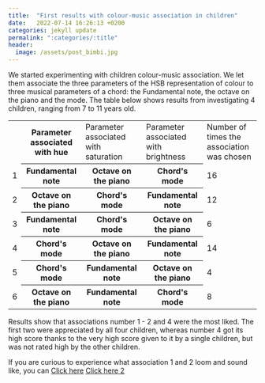 ```yaml
---
title:  "First results with colour-music association in children"
date:   2022-07-14 16:26:13 +0200
categories: jekyll update
permalink: ":categories/:title"
header:
  image: /assets/post_bimbi.jpg
---
```

We started experimenting with children colour-music association. We let them associate the three parameters of the HSB representation of colour to three musical parameters of a chord: the Fundamental note, the octave on the piano and the mode.
The table below shows results from investigating 4 children, ranging from 7 to 11 years old.

<table>
  <tr>
    <td> </td>
    <th>Parameter associated with hue</th>
    <td>Parameter associated with saturation</td>
    <td>Parameter associated with brightness</td>
    <td>Number of times the association was chosen</td>
  </tr>
  <tr>
    <td>1</td>
    <th>Fundamental note</th>
    <th>Octave on the piano</th>
    <th>Chord's mode</th>
    <td>16</td>
  </tr>
  <tr>
    <td>2</td>
    <th>Octave on the piano</th>
    <th>Chord's mode</th>
    <th>Fundamental note</th>
    <td>12</td>
  </tr>
  <tr>
    <td>3</td>
    <th>Fundamental note</th>
    <th>Chord's mode</th>
    <th>Octave on the piano</th>
    <td>6</td>
  </tr>
  <tr>
    <td>4</td>
    <th>Chord's mode</th>
    <th>Octave on the piano</th>
    <th>Fundamental note</th>
    <td>14</td>
  </tr>
  <tr>
    <td>5</td>
    <th>Chord's mode</th>
    <th>Fundamental note</th>
    <th>Octave on the piano</th>
    <td>4</td>
  </tr>
  <tr>
    <td>6</td>
    <th>Octave on the piano</th>
    <th>Fundamental note</th>
    <th>Chord's mode</th>
    <td>8</td>
  </tr>
</table>

Results show that associations number 1 - 2 and 4 were the most liked. The first two were appreciated by all four children, whereas number 4 got its high score thanks to the very high score given to it by a single children, but was not rated high by the other children.

If you are curious to experience what association 1 and 2 loom and sound like, you can
[Click here](/beyond_sensing/p5/ColorPickerArmonico/)
[Click here 2](/beyond_sensing/p5/TestMappatura/)
